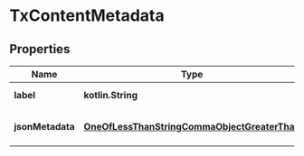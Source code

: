
# TxContentMetadata

## Properties
Name | Type | Description | Notes
------------ | ------------- | ------------- | -------------
**label** | **kotlin.String** | Metadata label | 
**jsonMetadata** | [**OneOfLessThanStringCommaObjectGreaterThan**](OneOfLessThanStringCommaObjectGreaterThan.md) | Content of the metadata | 



